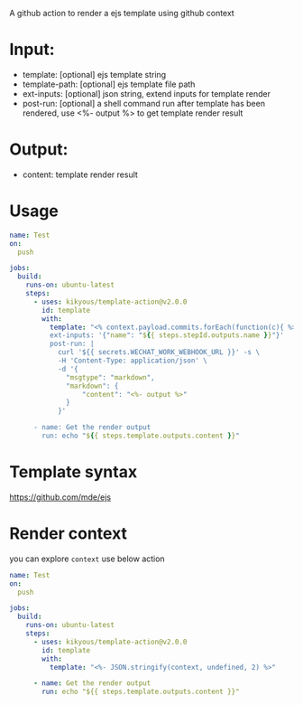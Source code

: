 A github action to render a ejs template using github context

# Input:
* template: [optional] ejs template string
* template-path: [optional] ejs template file path
* ext-inputs: [optional] json string, extend inputs for template render
* post-run: [optional] a shell command run after template has been rendered, use <%- output %> to get template render result

# Output:
* content: template render result

# Usage
```yml
name: Test
on:
  push

jobs:
  build:
    runs-on: ubuntu-latest
    steps:
      - uses: kikyous/template-action@v2.0.0
        id: template
        with:
          template: "<% context.payload.commits.forEach(function(c){ %>[✅ <%= c.message %>](<%= c.url %>)\n<% }); %>> commiter: <%= context.payload.head_commit.author.name %>
          ext-inputs: '{"name": "${{ steps.stepId.outputs.name }}"}'
          post-run: |
            curl '${{ secrets.WECHAT_WORK_WEBHOOK_URL }}' -s \
            -H 'Content-Type: application/json' \
            -d '{
              "msgtype": "markdown",
              "markdown": {
                  "content": "<%- output %>"
              }
            }'

      - name: Get the render output
        run: echo "${{ steps.template.outputs.content }}"
```

# Template syntax
https://github.com/mde/ejs

# Render context
you can explore `context` use below action 
```yml
name: Test
on:
  push

jobs:
  build:
    runs-on: ubuntu-latest
    steps:
      - uses: kikyous/template-action@v2.0.0
        id: template
        with:
          template: "<%- JSON.stringify(context, undefined, 2) %>"

      - name: Get the render output
        run: echo "${{ steps.template.outputs.content }}"
```
